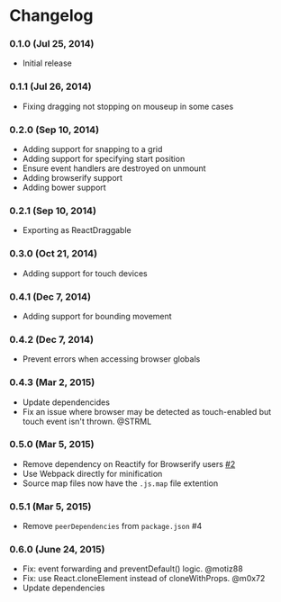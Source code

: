 # Changelog

### 0.1.0 (Jul 25, 2014)

- Initial release

### 0.1.1 (Jul 26, 2014)

- Fixing dragging not stopping on mouseup in some cases

### 0.2.0 (Sep 10, 2014)

- Adding support for snapping to a grid
- Adding support for specifying start position
- Ensure event handlers are destroyed on unmount
- Adding browserify support
- Adding bower support

### 0.2.1 (Sep 10, 2014)

- Exporting as ReactDraggable

### 0.3.0 (Oct 21, 2014)

- Adding support for touch devices

### 0.4.1 (Dec 7, 2014)

- Adding support for bounding movement

### 0.4.2 (Dec 7, 2014)

- Prevent errors when accessing browser globals

### 0.4.3 (Mar 2, 2015)

- Update dependencides
- Fix an issue where browser may be detected as touch-enabled but touch event isn't thrown. @STRML

### 0.5.0 (Mar 5, 2015)

- Remove dependency on Reactify for Browserify users
  [#2](https://github.com/mikepb/react-draggable/issues/2)
- Use Webpack directly for minification
- Source map files now have the `.js.map` file extention

### 0.5.1 (Mar 5, 2015)

- Remove `peerDependencies` from `package.json` #4

### 0.6.0 (June 24, 2015)

- Fix: event forwarding and preventDefault() logic. @motiz88
- Fix: use React.cloneElement instead of cloneWithProps. @m0x72
- Update dependencies

